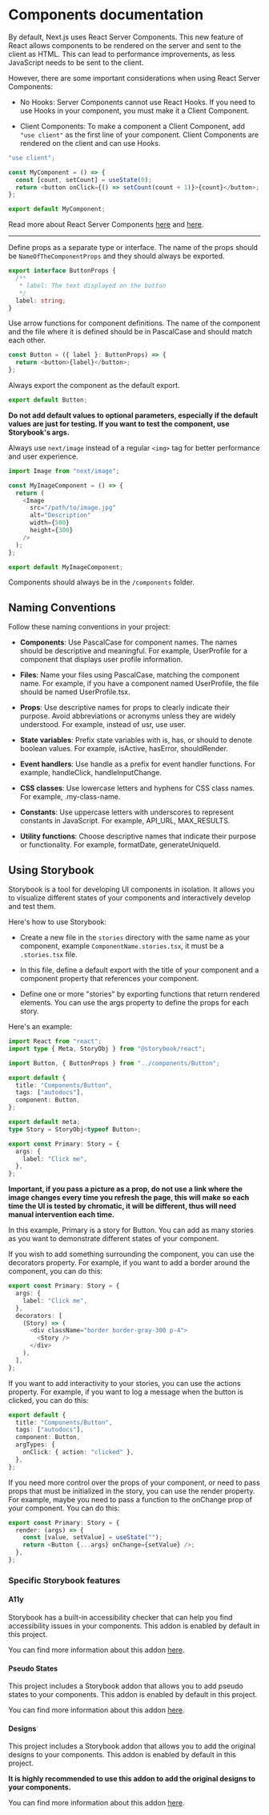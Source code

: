 # Components documentation

By default, Next.js uses React Server Components. This new feature of React allows components to be rendered on the server and sent to the client as HTML. This can lead to performance improvements, as less JavaScript needs to be sent to the client.

However, there are some important considerations when using React Server Components:

- No Hooks: Server Components cannot use React Hooks. If you need to use Hooks in your component, you must make it a Client Component.

- Client Components: To make a component a Client Component, add `"use client"` as the first line of your component. Client Components are rendered on the client and can use Hooks.

```typescript
"use client";

const MyComponent = () => {
  const [count, setCount] = useState(0);
  return <button onClick={() => setCount(count + 1)}>{count}</button>;
};

export default MyComponent;
```

Read more about React Server Components [here](https://nextjs.org/docs/getting-started/react-essentials#server-components) and [here](https://www.patterns.dev/posts/react-server-components).

---

Define props as a separate type or interface. The name of the props should be `NameOfTheComponentProps` and they should always be exported.

```typescript
export interface ButtonProps {
  /**
   * label: The text displayed on the button
   */
  label: string;
}
```

Use arrow functions for component definitions. The name of the component and the file where it is defined should be in PascalCase and should match each other.

```typescript
const Button = ({ label }: ButtonProps) => {
  return <button>{label}</button>;
};
```

Always export the component as the default export.

```typescript
export default Button;
```

**Do not add default values to optional parameters, especially if the default values are just for testing. If you want to test the component, use Storybook's args.**

Always use `next/image` instead of a regular `<img>` tag for better performance and user experience.

```typescript
import Image from "next/image";

const MyImageComponent = () => {
  return (
    <Image
      src="/path/to/image.jpg"
      alt="Description"
      width={500}
      height={300}
    />
  );
};

export default MyImageComponent;
```

Components should always be in the `/components` folder.

## Naming Conventions

Follow these naming conventions in your project:

- **Components**: Use PascalCase for component names. The names should be descriptive and meaningful. For example, UserProfile for a component that displays user profile information.

- **Files**: Name your files using PascalCase, matching the component name. For example, if you have a component named UserProfile, the file should be named UserProfile.tsx.

- **Props**: Use descriptive names for props to clearly indicate their purpose. Avoid abbreviations or acronyms unless they are widely understood. For example, instead of usr, use user.

- **State variables**: Prefix state variables with is, has, or should to denote boolean values. For example, isActive, hasError, shouldRender.

- **Event handlers**: Use handle as a prefix for event handler functions. For example, handleClick, handleInputChange.

- **CSS classes**: Use lowercase letters and hyphens for CSS class names. For example, .my-class-name.

- **Constants**: Use uppercase letters with underscores to represent constants in JavaScript. For example, API_URL, MAX_RESULTS.

- **Utility functions**: Choose descriptive names that indicate their purpose or functionality. For example, formatDate, generateUniqueId.

## Using Storybook

Storybook is a tool for developing UI components in isolation. It allows you to visualize different states of your components and interactively develop and test them.

Here's how to use Storybook:

- Create a new file in the `stories` directory with the same name as your component, example `ComponentName.stories.tsx`, it must be a `.stories.tsx` file.

- In this file, define a default export with the title of your component and a component property that references your component.

- Define one or more "stories" by exporting functions that return rendered elements. You can use the args property to define the props for each story.

Here's an example:

```typescript
import React from "react";
import type { Meta, StoryObj } from "@storybook/react";

import Button, { ButtonProps } from "../components/Button";

export default {
  title: "Components/Button",
  tags: ["autodocs"],
  component: Button,
};

export default meta;
type Story = StoryObj<typeof Button>;

export const Primary: Story = {
  args: {
    label: "Click me",
  },
};
```

**Important, if you pass a picture as a prop, do not use a link where the image changes every time you refresh the page, this will make so each time the UI is tested by chromatic, it will be different, thus will need manual intervention each time.**

In this example, Primary is a story for Button. You can add as many stories as you want to demonstrate different states of your component.

If you wish to add something surrounding the component, you can use the decorators property. For example, if you want to add a border around the component, you can do this:

```typescript
export const Primary: Story = {
  args: {
    label: "Click me",
  },
  decorators: [
    (Story) => (
      <div className="border border-gray-300 p-4">
        <Story />
      </div>
    ),
  ],
};
```

If you want to add interactivity to your stories, you can use the actions property. For example, if you want to log a message when the button is clicked, you can do this:

```typescript
export default {
  title: "Components/Button",
  tags: ["autodocs"],
  component: Button,
  argTypes: {
    onClick: { action: "clicked" },
  },
};
```

If you need more control over the props of your component, or need to pass props that must be initialized in the story, you can use the render property. For example, maybe you need to pass a function to the onChange prop of your component. You can do this:

```typescript
export const Primary: Story = {
  render: (args) => {
    const [value, setValue] = useState("");
    return <Button {...args} onChange={setValue} />;
  },
};
```

### Specific Storybook features

#### A11y

Storybook has a built-in accessibility checker that can help you find accessibility issues in your components. This addon is enabled by default in this project.

You can find more information about this addon [here](https://storybook.js.org/addons/@storybook/addon-a11y/).

#### Pseudo States

This project includes a Storybook addon that allows you to add pseudo states to your components. This addon is enabled by default in this project.

You can find more information about this addon [here](https://storybook.js.org/addons/storybook-addon-pseudo-states/).

#### Designs

This project includes a Storybook addon that allows you to add the original designs to your components. This addon is enabled by default in this project.

**It is highly recommended to use this addon to add the original designs to your components.**

You can find more information about this addon [here](https://storybook.js.org/addons/@storybook/addon-designs/).

